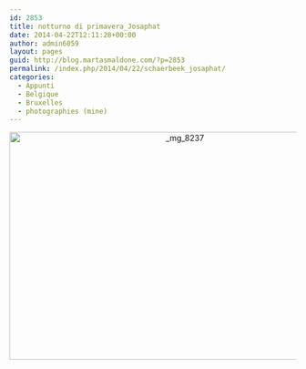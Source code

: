 ```yaml
---
id: 2853
title: notturno di primavera_Josaphat
date: 2014-04-22T12:11:28+00:00
author: admin6059
layout: pages
guid: http://blog.martasmaldone.com/?p=2853
permalink: /index.php/2014/04/22/schaerbeek_josaphat/
categories:
  - Appunti
  - Belgique
  - Bruxelles
  - photographies (mine)
---
```

<p style="text-align: center;">
  <img class="aligncenter size-full wp-image-3561" src="http://blog.martasmaldone.eu/wp-content/uploads/2014/03/MG_8237.jpg" alt="_mg_8237" width="600" height="400" srcset="http://blog.martasmaldone.eu/wp-content/uploads/2014/03/MG_8237.jpg 600w, http://blog.martasmaldone.eu/wp-content/uploads/2014/03/MG_8237-300x200.jpg 300w, http://blog.martasmaldone.eu/wp-content/uploads/2014/03/MG_8237-330x220.jpg 330w" sizes="(max-width: 600px) 100vw, 600px" />
</p>